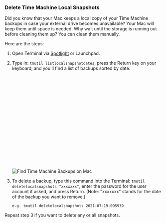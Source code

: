 
### Delete Time Machine Local Snapshots

Did you know that your Mac keeps a local copy of your Time Machine backups in case your external drive becomes unavailable? Your Mac will keep them until space is needed. Why wait until the storage is running out before cleaning them up? You can clean them manually.

Here are the steps:

1.  Open Terminal via [Spotlight](https://www.drbuho.com/how-to/rebuild-spotlight-index) or Launchpad.
    
2.  Type in: `tmutil listlocalsnapshotdates`, press the Return key on your keyboard, and you'll find a list of backups sorted by date.
    
    ![](data:image/svg+xml,%3csvg%20xmlns=%27http://www.w3.org/2000/svg%27%20version=%271.1%27%20width=%271170%27%20height=%27730%27/%3e)![Find Time Machine Backups on Mac](https://www.drbuho.com/_next/image?url=https%3A%2F%2Fwww.drbuho.com%2Fstr-api%2Fuploads%2Ffind_time_machine_snapshots_on_mac_bf958d36f6_c1ddeb660f.png&w=3840&q=95)
    
3.  To delete a backup, type this command into the Terminal: `tmutil deletelocalsnapshots "xxxxxxx"`, enter the password for the user account if asked, and press Return. (Note: "xxxxxxx" stands for the date of the backup you want to remove.)
    
    `e.g. tmutil deletelocalsnapshots 2021-07-19-095939`

Repeat step 3 if you want to delete any or all snapshots.